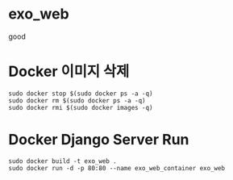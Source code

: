 # exo_web
good

# Docker 이미지 삭제

```
sudo docker stop $(sudo docker ps -a -q)
sudo docker rm $(sudo docker ps -a -q)
sudo docker rmi $(sudo docker images -q)
```

# Docker Django Server Run

```
sudo docker build -t exo_web .
sudo docker run -d -p 80:80 --name exo_web_container exo_web
```
